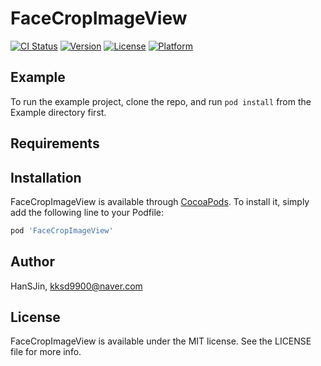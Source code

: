 # FaceCropImageView

[![CI Status](https://img.shields.io/travis/hansjin/FaceCropImageView.svg?style=flat)](https://travis-ci.org/hansjin/FaceCropImageView)
[![Version](https://img.shields.io/cocoapods/v/FaceCropImageView.svg?style=flat)](https://cocoapods.org/pods/FaceCropImageView)
[![License](https://img.shields.io/cocoapods/l/FaceCropImageView.svg?style=flat)](https://cocoapods.org/pods/FaceCropImageView)
[![Platform](https://img.shields.io/cocoapods/p/FaceCropImageView.svg?style=flat)](https://cocoapods.org/pods/FaceCropImageView)

## Example

To run the example project, clone the repo, and run `pod install` from the Example directory first.

## Requirements

## Installation

FaceCropImageView is available through [CocoaPods](https://cocoapods.org/pods/FaceCropImageView). To install
it, simply add the following line to your Podfile:

```ruby
pod 'FaceCropImageView'
```

## Author

HanSJin, kksd9900@naver.com

## License

FaceCropImageView is available under the MIT license. See the LICENSE file for more info.
